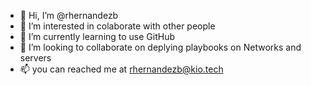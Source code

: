 - 👋 Hi, I’m @rhernandezb
- 👀 I’m interested in colaborate with other people 
- 🌱 I’m currently learning to use GitHub
- 💞️ I’m looking to collaborate on deplying playbooks on Networks and servers
- 📫 you can reached me at rhernandezb@kio.tech

<!---
rhernandezb/rhernandezb is a ✨ special ✨ repository because its `README.md` (this file) appears on your GitHub profile.
You can click the Preview link to take a look at your changes.
--->
